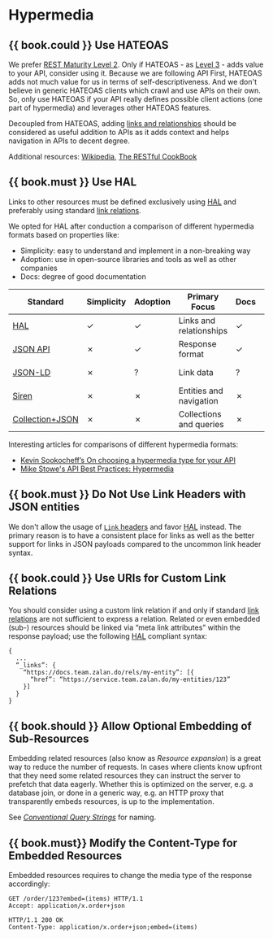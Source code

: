 # Hypermedia

## {{ book.could }} Use HATEOAS

We prefer [REST Maturity Level 2](http://martinfowler.com/articles/richardsonMaturityModel.html#level2). Only if HATEOAS - as [Level 3](http://martinfowler.com/articles/richardsonMaturityModel.html#level3) - adds value to your API, consider using it. Because we are following API First, HATEOAS adds not much value for us in terms of self-descriptiveness. And we don't believe in generic HATEOAS clients which crawl and use APIs on their own. So, only use HATEOAS if your API really defines possible client actions (one part of hypermedia) and leverages other HATEOAS features.

Decoupled from HATEOAS, adding [links and relationships](#must-use-hal) should be considered as useful addition to APIs as it adds context and helps navigation in APIs to decent degree.

Additional resources: [Wikipedia](http://en.wikipedia.org/wiki/HATEOAS), [The RESTful CookBook](http://restcookbook.com/Basics/hateoas/)

## {{ book.must }} Use HAL

Links to other resources must be defined exclusively using [HAL](http://stateless.co/hal_specification.html) and
preferably using standard [link relations](http://www.iana.org/assignments/link-relations/link-relations.xml).

We opted for HAL after conduction a comparison of different hypermedia formats based on properties like:

* Simplicity: easy to understand and implement in a non-breaking way
* Adoption: use in open-source libraries and tools as well as other companies
* Docs: degree of good documentation

<p></p>

| Standard                                                       | Simplicity | Adoption | Primary Focus           | Docs | Last Update |
|----------------------------------------------------------------|------------|----------|-------------------------|------|-------------|
| [HAL](http://stateless.co/hal_specification.html)              | ✓          | ✓        | Links and relationships | ✓    | 2013-09-18  |
| [JSON API](http://jsonapi.org/)                                | ✗          | ✓        | Response format         | ✓    | 2015-05-29  |
| [JSON-LD](http://json-ld.org/)                                 | ✗          | ?        | Link data               | ?    | 2014-01-16  |
| [Siren](https://github.com/kevinswiber/siren)                  | ✗          | ✗        | Entities and navigation | ✗    | 2015-10-21  |
| [Collection+JSON](http://amundsen.com/media-types/collection/) | ✗          | ✗        | Collections and queries | ✗    | 2013-02-24  |

Interesting articles for comparisons of different hypermedia formats:
* [Kevin Sookocheff’s On choosing a hypermedia type for your API](http://sookocheff.com/post/api/on-choosing-a-hypermedia-format/)
* [Mike Stowe's API Best Practices: Hypermedia](http://blogs.mulesoft.com/dev/api-dev/api-best-practices-hypermedia-part-3/)

## {{ book.must }} Do Not Use Link Headers with JSON entities

We don't allow the usage of [`Link` headers](http://tools.ietf.org/html/rfc5988#section-5) and favor [HAL](#must-use-hal) instead.
The primary reason is to have a consistent place for links as well as the better support for links in JSON payloads compared
to the uncommon link header syntax.

## {{ book.could }} Use URIs for Custom Link Relations

You should consider using a custom link relation if and only if standard [link relations](http://www.iana.org/assignments/link-relations/link-relations.xml)
are not sufficient to express a relation.
Related or even embedded (sub-) resources should be linked via “meta link attributes” within the response payload; use
the following [HAL](http://stateless.co/hal_specification.html) compliant syntax:

    {
      ...
      “_links”: {
        “https://docs.team.zalan.do/rels/my-entity”: [{
          “href”: “https://service.team.zalan.do/my-entities/123”
        }]
      }
    }

## {{ book.should }} Allow Optional Embedding of Sub-Resources

Embedding related resources (also know as *Resource expansion*) is a great way to reduce the number of requests. In
cases where clients know upfront that they need some related resources they can instruct the server to prefetch that
data eagerly. Whether this is optimized on the server, e.g. a database join, or done in a generic way, e.g. an HTTP
proxy that transparently embeds resources, is up to the implementation.

See [*Conventional Query Strings*](../naming/Naming.md#could-use-conventional-query-strings) for naming.

## {{ book.must}} Modify the Content-Type for Embedded Resources

Embedded resources requires to change the media type of the response accordingly:

```http
GET /order/123?embed=(items) HTTP/1.1
Accept: application/x.order+json
```

```http
HTTP/1.1 200 OK
Content-Type: application/x.order+json;embed=(items)
```
